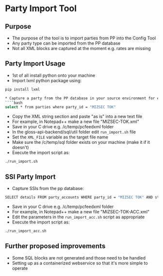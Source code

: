 # Party Import Tool

## Purpose

* The purpose of the tool is to import parties from PP into the Config Tool
* Any party type can be imported from the PP database
* Not all XML blocks are captured at the moment e.g. rates are missing

## Party Import Usage

* 1st of all install python onto your machine
* Import lxml python package using:
````bash
pip install lxml

* Capture a party from the PP database in your source environment for example:
````bash
select * from parties where party_id = "MIZSEC TOK"

````
* Copy the XML string section and paste "as is" into a new text file
* For example, in Notepad++ make a new file "MIZSEC-TOK.xml" 
* Save in your C drive e.g. /c/temp/pcfeedxml folder
* In the gloss-api-backend/sql/util folder edit `run_import.sh` file
* Set the `XML_FILE` variable as the target file name
* Make sure the /c/temp/sql folder exists on your machine (make it if it doesn't)
* Execute the import script as:
````bash
./run_import.sh
````

## SSI Party Import
* Capture SSIs from the pp database:
```bash
SELECT details FROM party_accounts WHERE party_id = "MIZSEC TOK" AND status = "A"

````

* Save in your C drive e.g. /c/temp/pcfeedxml folder
* For example, in Notepad++ make a new file "MIZSEC-TOK-ACC.xml" 
* Edit the parameters in the `run_import_acc.sh` script as appropriate
* Execute the import script as:
````bash
./run_import_acc.sh
````

## Further proposed improvements

 * Some SQL blocks are not generated and those need to be handled
 * Setting up as a containerized webservice so that it's more simple to operate 
